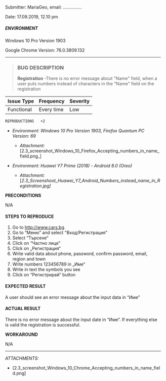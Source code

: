 Submitter: 
MariaGeo, email: ……………

Date: 
17.09.2019, 12.10 pm

##### ENVIRONMENT #####

Windows 10 Pro
Version 1903

Google Chrome
Version: 76.0.3809.132 

---------------------------------

> ### BUG DESCRIPTION ###
> __Registration__ -There is no error message about "Name" field, when a user puts numbers instead of characters in the "Name" field on the registration 
 


| Issue Type |Frequency  | Severity |
| --- |        --- | --- |
| Functional | Every time | Low |


```` html 
REPRODUCTIONS   +2
````
- _Environment: Windows 10 Pro Version 1903, Firefox Quantum PC Version: 69_

   - _Attachment:_[2.3_screenshot_Windows_10_Firefox_Accepting_numbers_in_name_field.png_]
    
- _Environment: Huawei Y7 Prime (2018) - Android 8.0 (Oreo)_

    - _Attachment:_ [_2.3_Screenshoot_Huawei_Y7_Android_Numbers_instead_name_in_Registration.jpg]_








__PRECONDITIONS__

N/A

#### STEPS TO REPRODUCE ####

1.	Go to http://www.cars.bg.
2.	Go to “Меню” and select "Вход/Регистрация”
3.	Select “Tърсене“
4.	Click on “Частно лице”
5.	Click on „Регистрация“    
6.	Write valid data about phone, password, confirm password, email, region and town
7.	Write numbers 123456789  in „Име“
8.	Write in text the symbols you see
9.	Click on “Регистрирай” button


#### EXPECTED RESULT ####
A user should see an error message about the input data in “Име”

#### ACTUAL RESULT ####
There is no error message about the input date in “Име”. If everything else is valid the registration is successful.
 


__WORKAROUND__

N/A


-----------------------------
_ATTACHMENTS:_


- [2.3_screenshot_Windows_10_Chrome_Accepting_numbers_in_name_field.png]



 


